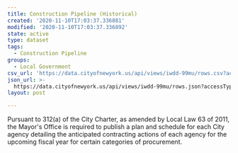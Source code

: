 ```yaml
---
title: Construction Pipeline (Historical)
created: '2020-11-10T17:03:37.336881'
modified: '2020-11-10T17:03:37.336892'
state: active
type: dataset
tags:
  - Construction Pipeline
groups:
  - Local Government
csv_url: 'https://data.cityofnewyork.us/api/views/iwdd-99mu/rows.csv?accessType=DOWNLOAD'
json_url: >-
  https://data.cityofnewyork.us/api/views/iwdd-99mu/rows.json?accessType=DOWNLOAD
layout: post

---
```

Pursuant to  312(a) of the City Charter, as amended by Local Law 63 of 2011, the Mayor's Office is required to publish a plan and schedule for each City agency detailing the anticipated contracting actions of each agency for the upcoming fiscal year for certain categories of procurement.
